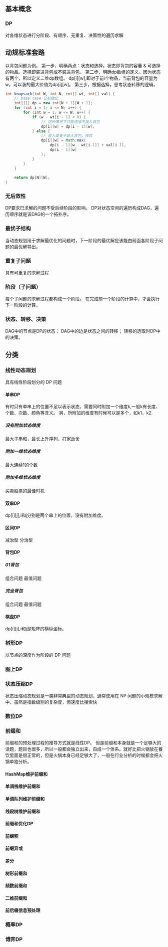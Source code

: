 ## 基本概念
### DP
对各维状态进行分阶段、有顺序、无重复、决策性的遍历求解

## 动规标准套路
以背包问题为例。
第一步，明确两点：状态和选择。状态即背包的容量 & 可选择的物品。选择即装进背包或不装进背包。
第二步，明确dp数组的定义。因为状态有两个，所以定义二维dp数组。
dp[i][w],即对于前i个物品，当前背包的容量为w，可以装的最大价值为dp[i][w]。
第三步，根据选择，思考状态转移的逻辑。
```java
int knapsack(int W, int N, int[] wt, int[] val) {
    // base case 已初始化
    int[][] dp = new int[N + 1][W + 1];
    for (int i = 1; i <= N; i++) {
        for (int w = 1; w <= W; w++) {
            if (w - wt[i - 1] < 0) {
                // 这种情况下只能选择不装入背包
                dp[i][w] = dp[i - 1][w];
            } else {
                // 装入或者不装入背包，择优
                dp[i][w] = Math.max(
                    dp[i - 1][w - wt[i-1]] + val[i-1], 
                    dp[i - 1][w]
                );
            }
        }
    }
    
    return dp[N][W];
}
```

### 无后效性
DP要求已求解的问题不受后续阶段的影响。
DP对状态空间的遍历构成DAG，遍历顺序就是该DAG的一个拓扑序。

### 最优子结构
当动态规划用于求解最优化的问题时，下一阶段的最优解应该能由前面各阶段子问题的最优解导出。

### 重复子问题
具有可重复的求解过程

### 阶段（子问题）
每个子问题的求解过程都构成一个阶段。
在完成前一个阶段的计算中，才会执行下一阶段的计算。

### 状态、转移、决策
DAG中的节点是DP的状态；
DAG中的边是状态之间的转移；
转移的选取时DP中的决策。

## 分类

### 线性动态规划
具有线性阶段划分的 DP 问题

#### 单串DP
有时只有单串上的位置不足以表示状态，需要同时附加一个维度k,一般k有长度、个数、次数、颜色等含义。
另，所附加的维度有时候可以是多个，如k1，k2.

##### 没有附加状态维度
最大子串和，最长上升序列，打家劫舍

##### 附加一维状态维度
最大连续1的个数

##### 附加多维状态维度
买卖股票的最佳时机

#### 双串DP
dp[i][j],i和j分别是两个串上的位置，没有附加维度。

#### 区间DP
减治型
分治型

#### 背包DP

##### 01背包
组合问题
最值问题

##### 完全背包
组合问题
最值问题

#### 棋盘DP
dp[i][j],i和j是矩阵的横纵坐标。

### 树形DP
以节点的深度作为阶段的 DP 问题

### 图上DP

### 状态压缩DP
状态压缩动态规划是一类非常典型的动态规划，通常使用在 NP 问题的小规模求解中，虽然是指数级别的复杂度，但速度比搜索快

### 数位DP

### 前缀和
前缀和的预处理过程的推导方式就是线性DP。
但是前缀和本身就是一个足够大的话题，题目也很多，所以一般都会独立出来，自成一个体系。就好比把火锅放在餐饮里面是很正常的，但是火锅本身已经足够大了，一般在行业分析的时候都会把火锅单独分析。

#### HashMap维护前缀和

#### 单调栈维护前缀和

#### 单调队列维护前缀和

#### 线段树维护前缀和

#### 前缀和优化DP

#### 前缀积

#### 前缀异或

#### 差分

#### 树形前缀和

#### 频数前缀和

#### 二维前缀和

#### 前后缀信息预处理

### 概率DP

### 博弈DP
